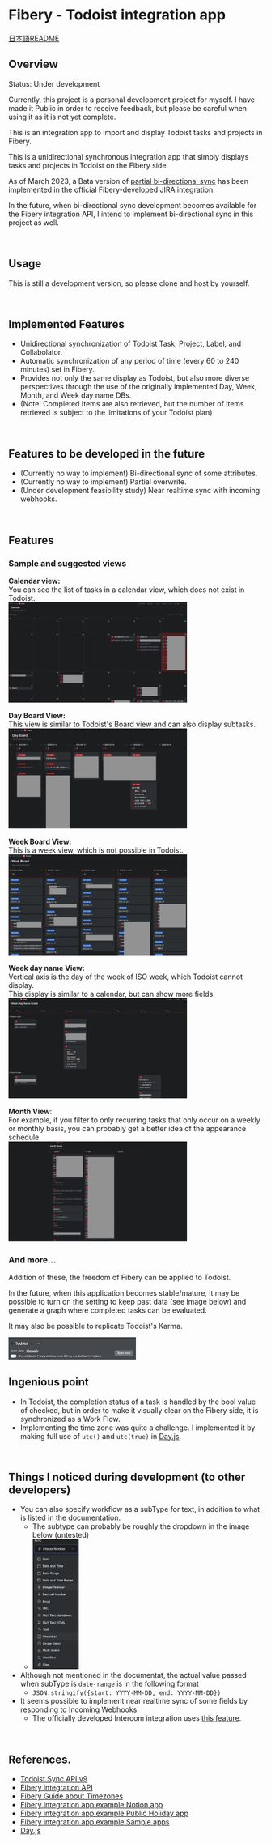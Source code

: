 # Fibery - Todoist integration app

[日本語README](./README_jp.md)
## Overview

Status: Under development

Currently, this project is a personal development project for myself. I have made it Public in order to receive feedback, but please be careful when using it as it is not yet complete.

This is an integration app to import and display Todoist tasks and projects in Fibery.

This is a unidirectional synchronous integration app that simply displays tasks and projects in Todoist on the Fibery side.

As of March 2023, a Bata version of [partial bi-directional sync](https://the.fibery.io/@public/User_Guide/Guide/Jira-two-way-sync-159) has been implemented in the official Fibery-developed JIRA integration.

In the future, when bi-directional sync development becomes available for the Fibery integration API, I intend to implement bi-directional sync in this project as well.

<br>

## Usage

This is still a development version, so please clone and host by yourself.

<br>

## Implemented Features

- Unidirectional synchronization of Todoist Task, Project, Label, and Collabolator.
- Automatic synchronization of any period of time (every 60 to 240 minutes) set in Fibery.
- Provides not only the same display as Todoist, but also more diverse perspectives through the use of the originally implemented Day, Week, Month, and Week day name DBs.
- (Note: Completed Items are also retrieved, but the number of items retrieved is subject to the limitations of your Todoist plan)

<br>

## Features to be developed in the future

- (Currently no way to implement) Bi-directional sync of some attributes.
- (Currently no way to implement) Partial overwrite.
- (Under development feasibility study) Near realtime sync with incoming webhooks.

<br>

## Features

### Sample and suggested views

**Calendar view:**<br>
You can see the list of tasks in a calendar view, which does not exist in Todoist. <br>
<img src="./imgs/calendar.jpg" width="70%" />

**Day Board View:**<br>
This view is similar to Todoist's Board view and can also display subtasks. <br>
<img src="./imgs/dayboard.jpg" width="70%" />

**Week Board View:**<br>
This is a week view, which is not possible in Todoist. <br>
<img src="./imgs/weekboard.jpg" width="70%" />

**Week day name View:**<br>
Vertical axis is the day of the week of ISO week, which Todoist cannot display. <br>
This display is similar to a calendar, but can show more fields. <br>
<img src="./imgs/weekdaynameboard.jpg" width="70%" />

**Month View**:<br>
For example, if you filter to only recurring tasks that only occur on a weekly or monthly basis, you can probably get a better idea of the appearance schedule. <br>
<img src="./imgs/monthboard.jpg" width="70%" />

### And more...

Addition of these, the freedom of Fibery can be applied to Todoist.

In the future, when this application becomes stable/mature, it may be possible to turn on the setting to keep past data (see image below) and generate a graph where completed tasks can be evaluated.

It may also be possible to replicate Todoist's Karma.

<img src="./imgs/donotdeletefiberyentities.png" width="50%" />

<br>

## Ingenious point
- In Todoist, the completion status of a task is handled by the bool value of checked, but in order to make it visually clear on the Fibery side, it is synchronized as a Work Flow.
- Implementing the time zone was quite a challenge. I implemented it by making full use of `utc()` and `utc(true)` in [Day.js](https://day.js.org/en/).

<br>

## Things I noticed during development (to other developers)

- You can also specify workflow as a subType for text, in addition to what is listed in the documentation.
  - The subtype can probably be roughly the dropdown in the image below (untested)
  - <img src="./imgs/subtypes.png" width="20%" />
- Although not mentioned in the documentat, the actual value passed when subType is `date-range` is in the following format
  - `JSON.stringify({start: YYYY-MM-DD, end: YYYY-MM-DD})`
- It seems possible to implement near realtime sync of some fields by responding to Incoming Webhooks.
  - The officially developed Intercom integration uses [this feature](https://the.fibery.io/@public/User_Guide/Guide/Intercom-integration-73/anchor=Change-sync-interval--c57554b4-9a53-4623-9a89-506043592763).

<br>

## References.

- [Todoist Sync API v9](https://developer.todoist.com/sync/v9/)
- [Fibery integration API](https://api.fibery.io/apps.html)
- [Fibery Guide about Timezones](https://the.fibery.io/@public/User_Guide/Guide/Timezones-41)
- [Fibery integration app example Notion app](https://gitlab.com/fibery-community/notion-app)
- [Fibery integration app example Public Holiday app](https://gitlab.com/fibery-community/holidays-integration-app)
- [Fibery integration app example Sample apps](https://gitlab.com/fibery-community/integration-sample-apps)
- [Day.js](https://day.js.org/)